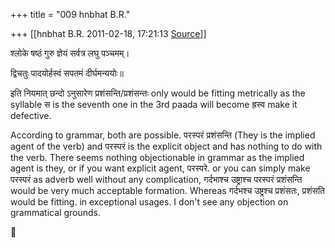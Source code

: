 +++
title = "009 hnbhat B.R."

+++
[[hnbhat B.R.	2011-02-18, 17:21:13 [Source](https://groups.google.com/g/samskrita/c/byV_piAVs8A)]]



श्लोके षष्ठं गुरु ज्ञेयं सर्वत्र लघु पञ्चमम्।

द्विचतुः पादयोर्हस्वं सपतमं दीर्घमन्ययोः॥

  

इति नियमात् छन्दो ऽनुसारेण प्रशंसन्ति/प्रशंसन्तः only would be fitting metrically as the syllable स is the seventh one in the 3rd paada will become ह्रस्व make it defective.

  

According to grammar, both are possible. परस्परं प्रशंसन्ति (They is the implied agent of the verb) and परस्परं is the explicit object and has nothing to do with the verb. There seems nothing objectionable in grammar as the implied agent is they, or if you want explicit agent, परस्परे. or you can simply make परस्परं as adverb well without any complication, गर्दभाश्च उष्ट्राश्च परस्परं प्रशंसन्ति would be very much acceptable formation. Whereas गर्दभश्च उष्ट्रश्च प्रशंसतः, प्रशंसति would be fitting. in exceptional usages. I don't see any objection on grammatical grounds.



